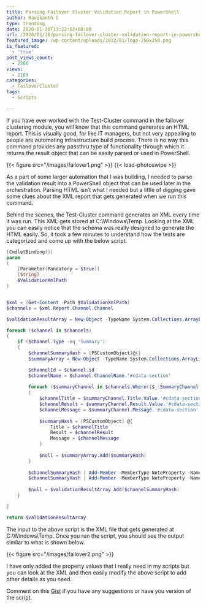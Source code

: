 ```yaml
---
title: Parsing Failover Cluster Validation Report in PowerShell
author: Ravikanth C
type: trending
date: 2020-01-30T13:22:02+00:00
url: /2020/01/30/parsing-failover-cluster-validation-report-in-powershell/
featured_image: /wp-content/uploads/2012/01/logo-250x250.png
is_featured:
  - 'true'
post_views_count:
  - 2306
views:
  - 2169
categories:
  - FailoverCluster
tags:
  - Scripts

---
```

If you have ever worked with the Test-Cluster command in the failover clustering module, you will know that this command generates an HTML report. This is visually good, for like IT managers, but not very appealing to people are automating infrastructure build process. There is no way this command provides any passthru type of functionality through which it returns the result object that can be easily parsed or used in PowerShell.

{{< figure src="/images/failover1.png" >}} {{< load-photoswipe >}}

As a part of some larger automation that I was building, I needed to parse the validation result into a PowerShell object that can be used later in the orchestration. Parsing HTML isn&#8217;t what I needed but a little of digging gave some clues about the XML report that gets generated when we run this command.

Behind the scenes, the Test-Cluster command generates an XML every time it was run. This XML gets stored at C:\Windows\Temp. Looking at the XML you can easily notice that the schema was really designed to generate the HTML easily. So, it took a few minutes to understand how the tests are categorized and come up with the below script.

```powershell
[CmdletBinding()]
param
(
    [Parameter(Mandatory = $true)]
    [String]
    $ValidationXmlPath
)


$xml = (Get-Content -Path $ValidationXmlPath)
$channels = $xml.Report.Channel.Channel

$validationResultArray = New-Object -TypeName System.Collections.ArrayList

foreach ($channel in $channels)
{
    if ($channel.Type -eq 'Summary')
    {
        $channelSummaryHash = [PSCustomObject]@{}
        $summaryArray = New-Object -TypeName System.Collections.ArrayList

        $channelId = $channel.id
        $channelName = $channel.ChannelName.'#cdata-section'        
        
        foreach ($summaryChannel in $channels.Where({$_.SummaryChannel.Value.'#cdata-section' -eq $channelId}))
        {
            $channelTitle = $summaryChannel.Title.Value.'#cdata-section'
            $channelResult = $summaryChannel.Result.Value.'#cdata-section'
            $channelMessage = $summaryChannel.Message.'#cdata-section'
    
            $summaryHash = [PSCustomObject] @{
                Title = $channelTitle
                Result = $channelResult
                Message = $channelMessage
            }
    
            $null = $summaryArray.Add($summaryHash)
        }
    
        $channelSummaryHash | Add-Member -MemberType NoteProperty -Name Category -Value $channelName
        $channelSummaryHash | Add-Member -MemberType NoteProperty -Name Results -Value $summaryArray
    
        $null = $validationResultArray.Add($channelSummaryHash)
    }

}

return $validationResultArray
```

The input to the above script is the XML file that gets generated at C:\Windows\Temp. Once you run the script, you should see the output similar to what is shown below.

{{< figure src="/images/failover2.png" >}} 

I have only added the property values that I really need in my scripts but you can look at the XML and then easily modify the above script to add other details as you need. 

Comment on this [Gist](https://gist.github.com/rchaganti/b4fc88f1615c6810b2c46b647ae4fe96) if you have any suggestions or have you version of the script.